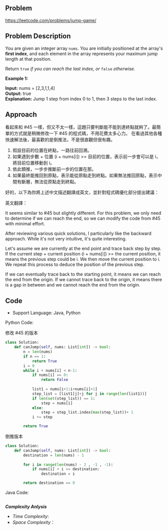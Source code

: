 ## Problem

https://leetcode.com/problems/jump-game/

## Problem Description
You are given an integer array `nums`. You are initially positioned at the array's **first index**, and each element in the array represents your maximum jump length at that position.

Return `true` *if you can reach the last index, or* `false` *otherwise.*

 

**Example 1:**

**Input:** nums = [2,3,1,1,4]  </br>
**Output:** true  </br>
**Explanation:** Jump 1 step from index 0 to 1, then 3 steps to the last index.




## Approach
看起來和 #45 一樣，但又不太一樣，這題只要判斷能不能到達終點就夠了。最簡單的方式就是稍微修改一下 #45 的程式碼，不用花費太多心力。
在看過其他各種快速解法後，最喜歡的是倒推法，不是很直觀但很有趣。
1. 假設目前的位置在終點，一路往前回溯。
2. 如果遇到步數 + 位置 (i + nums[i]) >= 目前的位置，表示前一步會可以是 i，將目前位置移動到 i。
3. 依此類推，一步步推斷前一步的位置在那。
4. 如果最終能推回到原點，表示能從原點走到終點。如果無法推回原點，表示中間有斷層，無法從原點走到終點。

好的，以下為你將上述中文描述翻譯成英文，並針對程式碼優化部分提出建議：

英文翻譯：

It seems similar to #45 but slightly different. For this problem, we only need to determine if we can reach the end, so we can modify the code from #45 with minimal effort.

After reviewing various quick solutions, I particularly like the backward approach. While it's not very intuitive, it's quite interesting.

Let's assume we are currently at the end point and trace back step by step.
If the current step + current position (i + nums[i]) >= the current position, it means the previous step could be i. We then move the current position to i.
We repeat this process to deduce the position of the previous step.

If we can eventually trace back to the starting point, it means we can reach the end from the origin. If we cannot trace back to the origin, it means there is a gap in between and we cannot reach the end from the origin.


## Code

- Support Language: Java, Python

Python Code:

修改 #45 的版本
```py  
class Solution:
    def canJump(self, nums: List[int]) -> bool:
        n = len(nums)
        if n == 1:
            return True
        i = 0
        while i + nums[i] < n-1:
            if nums[i] == 0:
                return False
        
            list1 = nums[i+1:i+nums[i]+1] 
            step_list = [list1[j]+j for j in range(len(list1))]
            if len(set(step_list)) == 1:
                step = nums[i]
            else:
                step = step_list.index(max(step_list))+ 1
            i += step

        return True
```
倒推版本
```py
class Solution:
    def canJump(self, nums: List[int]) -> bool:
        destination = len(nums) - 1
 
        for i in range(len(nums) - 2 , -1 , -1):           
            if nums[i] + i >= destination:
                destination = i

        return destination == 0
```


Java Code:

```

```

**_Complexity Anlysis_**

- _Time Complexity_: 
- _Space Complexity_：
